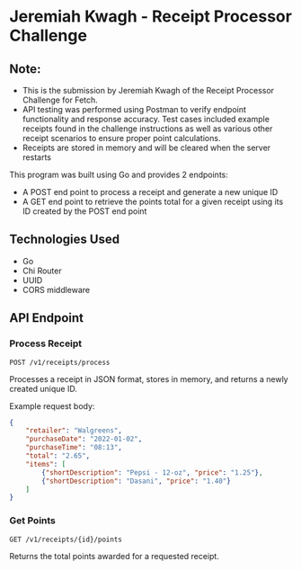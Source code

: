 # Jeremiah Kwagh - Receipt Processor Challenge

## Note:
- This is the submission by Jeremiah Kwagh of the Receipt Processor Challenge for Fetch.
- API testing was performed using Postman to verify endpoint functionality and response accuracy. Test cases included example receipts found in the challenge instructions as well as various other receipt scenarios to ensure proper point calculations.
- Receipts are stored in memory and will be cleared when the server restarts

This program was built using Go and provides 2 endpoints:
- A POST end point to process a receipt and generate a new unique ID
- A GET end point to retrieve the points total for a given receipt using its ID created by the POST end point

## Technologies Used
- Go
- Chi Router
- UUID
- CORS middleware

## API Endpoint

### Process Receipt
```
POST /v1/receipts/process
```
Processes a receipt in JSON format, stores in memory, and returns a newly created unique ID.

Example request body:
```json
{
    "retailer": "Walgreens",
    "purchaseDate": "2022-01-02",
    "purchaseTime": "08:13",
    "total": "2.65",
    "items": [
        {"shortDescription": "Pepsi - 12-oz", "price": "1.25"},
        {"shortDescription": "Dasani", "price": "1.40"}
    ]
}
```

### Get Points
```
GET /v1/receipts/{id}/points
```
Returns the total points awarded for a requested receipt.
